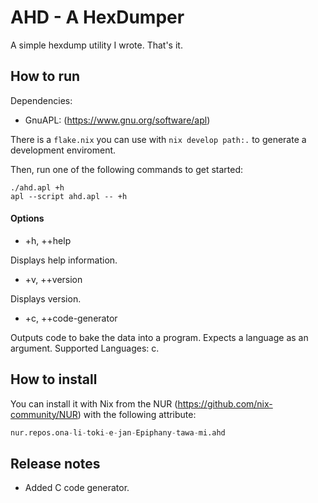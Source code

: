 # AHD - A HexDumper

A simple hexdump utility I wrote. That's it.

## How to run

Dependencies:

- GnuAPL: (https://www.gnu.org/software/apl)

There is a `flake.nix` you can use with `nix develop path:.` to generate a
development enviroment.

Then, run one of the following commands to get started:

```
./ahd.apl +h
apl --script ahd.apl -- +h
```

#### Options

- +h, ++help

Displays help information.

- +v, ++version

Displays version.

- +c, ++code-generator

Outputs code to bake the data into a program. Expects a language as an argument.
Supported Languages: c.

## How to install

You can install it with Nix from the NUR (https://github.com/nix-community/NUR)
with the following attribute:

```nix
nur.repos.ona-li-toki-e-jan-Epiphany-tawa-mi.ahd
```

## Release notes

- Added C code generator.
